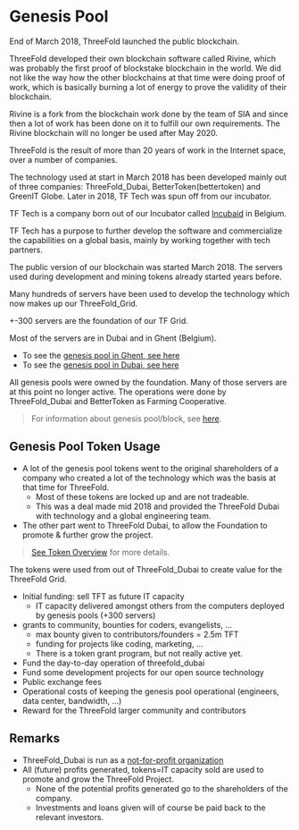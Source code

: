 # Genesis Pool

End of March 2018, ThreeFold launched the public blockchain.

ThreeFold developed their own blockchain software called Rivine, which was probably the first proof of blockstake blockchain in the world. We did not like the way how the other blockchains at that time were doing proof of work, which is basically burning a lot of energy to prove the validity of their blockchain.

Rivine is a fork from the blockchain work done by the team of SIA and since then a lot of work has been done on it to fulfill our own requirements. The Rivine blockchain will no longer be used after May 2020.

ThreeFold is the result of more than 20 years of work in the Internet space, over a number of companies.

The technology used at start in March 2018 has been developed mainly out of three companies: ThreeFold_Dubai, BetterToken(bettertoken) and GreenIT Globe. Later in 2018, TF Tech was spun off from our incubator.

TF Tech is a company born out of our Incubator called [Incubaid](http://www.incubaid.com/) in Belgium.

TF Tech has a purpose to further develop the software and commercialize the capabilities on a global basis, mainly by working together with tech partners.

The public version of our blockchain was started March 2018. The servers used during development and mining tokens already started years before.

Many hundreds of servers have been used to develop the technology which now makes up our ThreeFold_Grid.

+-300 servers are the foundation of our TF Grid.

Most of the servers are in Dubai and in Ghent (Belgium).

- To see the [genesis pool in Ghent, see here](./genesis_pool_ghent)
- To see the [genesis pool in Dubai, see here](./genesis_pool_dubai)

All genesis pools were owned by the foundation. Many of those servers are at this point no longer active. The operations were done by ThreeFold_Dubai and BetterToken as Farming Cooperative.

> For information about genesis pool/block, see [here](./genesis_block_pool_details).

## Genesis Pool Token Usage

- A lot of the genesis pool tokens went to the original shareholders of a company who created a lot of the technology which was the basis at that time for ThreeFold.
  - Most of these tokens are locked up and are not tradeable.
  - This was a deal made mid 2018 and provided the ThreeFold Dubai with technology and a global engineering team.
- The other part went to ThreeFold Dubai, to allow the Foundation to promote & further grow the project.

> [See Token Overview](../threefold_token/token_overview.md) for more details.

The tokens were used from out of ThreeFold_Dubai to create value for the ThreeFold Grid.

- Initial funding: sell TFT as future IT capacity
  - IT capacity delivered amongst others from the computers deployed by genesis pools (+300 servers)
- grants to community, bounties for coders, evangelists, ...
  - max bounty given to contributors/founders = 2.5m TFT
  - funding for projects like coding, marketing, ...
  - There is a token grant program, but not really active yet.
- Fund the day-to-day operation of threefold_dubai
- Fund some development projects for our open source technology
- Public exchange fees
- Operational costs of keeping the genesis pool operational (engineers, data center, bandwidth, ...)
- Reward for the ThreeFold larger community and contributors

## Remarks

- ThreeFold_Dubai is run as a [not-for-profit organization](./definitions_legal.md)
- All (future) profits generated, tokens=IT capacity sold are used to promote and grow the ThreeFold Project.
  - None of the potential profits generated go to the shareholders of the company.
  - Investments and loans given will of course be paid back to the relevant investors.